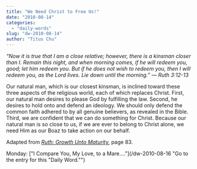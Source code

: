 ```yaml
---
title: "We Need Christ to Free Us!"
date: "2010-08-14"
categories: 
  - "daily-words"
slug: "dw-2010-08-14"
author: "Titus Chu"
---
```


_“Now it is true that I am a close relative; however, there is a kinsman closer than I. Remain this night, and when morning comes, if he will redeem you, good; let him redeem you. But if he does not wish to redeem you, then I will redeem you, as the Lord lives. Lie down until the morning.” — Ruth 3:12-13_

Our natural man, which is our closest kinsman, is inclined toward these three aspects of the religious world, each of which replaces Christ. First, our natural man desires to please God by fulfilling the law. Second, he desires to hold onto and defend an ideology. We should only defend the common faith adhered to by all genuine believers, as revealed in the Bible. Third, we are confident that we can do something for Christ. Because our natural man is so close to us, if we are ever to belong to Christ alone, we need Him as our Boaz to take action on our behalf.

Adapted from _[Ruth: Growth Unto Maturity](/book-ruth/ "Go to the listing for this book.")[,](/book-journey/ "Go to the listing for this book.")_ page 83.

Monday: ["I Compare You, My Love, to a Mare…."](/dw-2010-08-16 "Go to the entry for this "Daily Word."")
